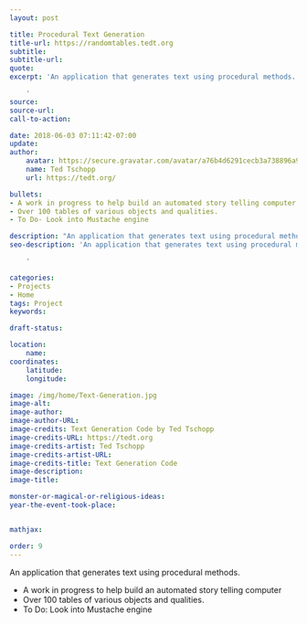 ```yaml
---
layout: post

title: Procedural Text Generation
title-url: https://randomtables.tedt.org
subtitle:
subtitle-url:
quote:
excerpt: 'An application that generates text using procedural methods.

    '
source:
source-url:
call-to-action:

date: 2018-06-03 07:11:42-07:00
update:
author:
    avatar: https://secure.gravatar.com/avatar/a76b4d6291cecb3a738896a971bfb903?s=512&d=mp&r=g
    name: Ted Tschopp
    url: https://tedt.org/

bullets:
- A work in progress to help build an automated story telling computer
- Over 100 tables of various objects and qualities.
- To Do- Look into Mustache engine

description: "An application that generates text using procedural methods. \n"
seo-description: 'An application that generates text using procedural methods.

    '

categories: 
- Projects
- Home
tags: Project
keywords:

draft-status:

location:
    name:
coordinates:
    latitude:
    longitude:

image: /img/home/Text-Generation.jpg
image-alt:
image-author:
image-author-URL:
image-credits: Text Generation Code by Ted Tschopp
image-credits-URL: https://tedt.org
image-credits-artist: Ted Tschopp
image-credits-artist-URL:
image-credits-title: Text Generation Code
image-description:
image-title:

monster-or-magical-or-religious-ideas:
year-the-event-took-place:


mathjax:

order: 9
---
```


An application that generates text using procedural methods.

* A work in progress to help build an automated story telling computer
* Over 100 tables of various objects and qualities.
* To Do: Look into Mustache engine
